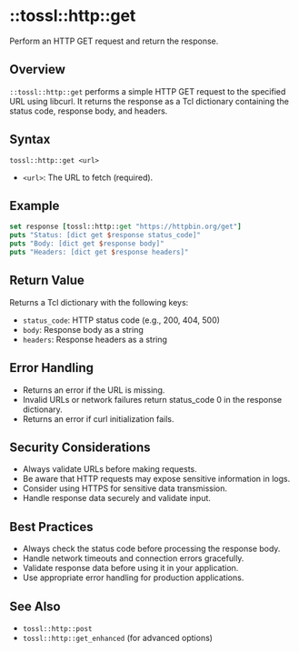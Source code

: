 # ::tossl::http::get

Perform an HTTP GET request and return the response.

## Overview

`::tossl::http::get` performs a simple HTTP GET request to the specified URL using libcurl. It returns the response as a Tcl dictionary containing the status code, response body, and headers.

## Syntax

```
tossl::http::get <url>
```

- `<url>`: The URL to fetch (required).

## Example

```tcl
set response [tossl::http::get "https://httpbin.org/get"]
puts "Status: [dict get $response status_code]"
puts "Body: [dict get $response body]"
puts "Headers: [dict get $response headers]"
```

## Return Value

Returns a Tcl dictionary with the following keys:
- `status_code`: HTTP status code (e.g., 200, 404, 500)
- `body`: Response body as a string
- `headers`: Response headers as a string

## Error Handling

- Returns an error if the URL is missing.
- Invalid URLs or network failures return status_code 0 in the response dictionary.
- Returns an error if curl initialization fails.

## Security Considerations

- Always validate URLs before making requests.
- Be aware that HTTP requests may expose sensitive information in logs.
- Consider using HTTPS for sensitive data transmission.
- Handle response data securely and validate input.

## Best Practices

- Always check the status code before processing the response body.
- Handle network timeouts and connection errors gracefully.
- Validate response data before using it in your application.
- Use appropriate error handling for production applications.

## See Also
- `tossl::http::post`
- `tossl::http::get_enhanced` (for advanced options) 